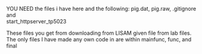 YOU NEED the files i have here and the following:
pig.dat,
pig.raw,
.gitignore and  
start_httpserver_tp5023

These files you get from downloading from LISAM given file from lab files.
The only files I have made any own code in are within mainfunc, func, and final
